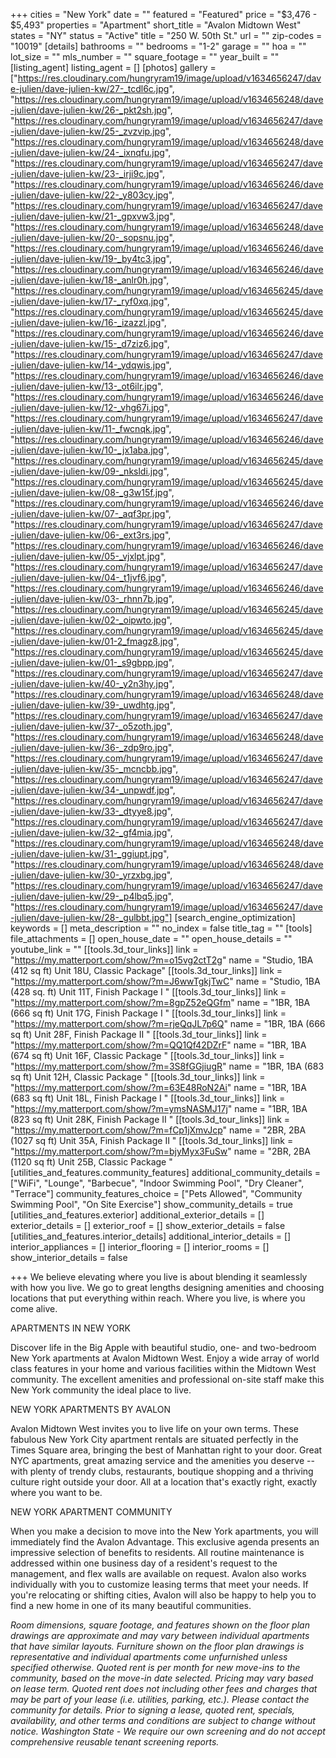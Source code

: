 +++
cities = "New York"
date = ""
featured = "Featured"
price = "$3,476 - $5,493"
properties = "Apartment"
short_title = "Avalon Midtown West"
states = "NY"
status = "Active"
title = "250 W. 50th St."
url = ""
zip-codes = "10019"
[details]
bathrooms = ""
bedrooms = "1-2"
garage = ""
hoa = ""
lot_size = ""
mls_number = ""
square_footage = ""
year_built = ""
[listing_agent]
listing_agent = []
[photos]
gallery = ["https://res.cloudinary.com/hungryram19/image/upload/v1634656247/dave-julien/dave-julien-kw/27-_tcdl6c.jpg", "https://res.cloudinary.com/hungryram19/image/upload/v1634656248/dave-julien/dave-julien-kw/26-_pkt2sh.jpg", "https://res.cloudinary.com/hungryram19/image/upload/v1634656247/dave-julien/dave-julien-kw/25-_zvzvip.jpg", "https://res.cloudinary.com/hungryram19/image/upload/v1634656248/dave-julien/dave-julien-kw/24-_ixnqfu.jpg", "https://res.cloudinary.com/hungryram19/image/upload/v1634656247/dave-julien/dave-julien-kw/23-_irji9c.jpg", "https://res.cloudinary.com/hungryram19/image/upload/v1634656246/dave-julien/dave-julien-kw/22-_y803cy.jpg", "https://res.cloudinary.com/hungryram19/image/upload/v1634656247/dave-julien/dave-julien-kw/21-_gpxvw3.jpg", "https://res.cloudinary.com/hungryram19/image/upload/v1634656248/dave-julien/dave-julien-kw/20-_sopsnu.jpg", "https://res.cloudinary.com/hungryram19/image/upload/v1634656246/dave-julien/dave-julien-kw/19-_by4tc3.jpg", "https://res.cloudinary.com/hungryram19/image/upload/v1634656246/dave-julien/dave-julien-kw/18-_anlr0h.jpg", "https://res.cloudinary.com/hungryram19/image/upload/v1634656245/dave-julien/dave-julien-kw/17-_ryf0xq.jpg", "https://res.cloudinary.com/hungryram19/image/upload/v1634656245/dave-julien/dave-julien-kw/16-_izazzl.jpg", "https://res.cloudinary.com/hungryram19/image/upload/v1634656246/dave-julien/dave-julien-kw/15-_d7ziz6.jpg", "https://res.cloudinary.com/hungryram19/image/upload/v1634656247/dave-julien/dave-julien-kw/14-_ydqwis.jpg", "https://res.cloudinary.com/hungryram19/image/upload/v1634656246/dave-julien/dave-julien-kw/13-_ot6ilr.jpg", "https://res.cloudinary.com/hungryram19/image/upload/v1634656246/dave-julien/dave-julien-kw/12-_vhg67i.jpg", "https://res.cloudinary.com/hungryram19/image/upload/v1634656247/dave-julien/dave-julien-kw/11-_fwcnqk.jpg", "https://res.cloudinary.com/hungryram19/image/upload/v1634656246/dave-julien/dave-julien-kw/10-_jx1aba.jpg", "https://res.cloudinary.com/hungryram19/image/upload/v1634656245/dave-julien/dave-julien-kw/09-_nksldi.jpg", "https://res.cloudinary.com/hungryram19/image/upload/v1634656245/dave-julien/dave-julien-kw/08-_g3w15f.jpg", "https://res.cloudinary.com/hungryram19/image/upload/v1634656246/dave-julien/dave-julien-kw/07-_aqf3pr.jpg", "https://res.cloudinary.com/hungryram19/image/upload/v1634656247/dave-julien/dave-julien-kw/06-_ext3rs.jpg", "https://res.cloudinary.com/hungryram19/image/upload/v1634656246/dave-julien/dave-julien-kw/05-_vjxlpt.jpg", "https://res.cloudinary.com/hungryram19/image/upload/v1634656247/dave-julien/dave-julien-kw/04-_t1jvf6.jpg", "https://res.cloudinary.com/hungryram19/image/upload/v1634656246/dave-julien/dave-julien-kw/03-_rhnn7b.jpg", "https://res.cloudinary.com/hungryram19/image/upload/v1634656245/dave-julien/dave-julien-kw/02-_oipwto.jpg", "https://res.cloudinary.com/hungryram19/image/upload/v1634656245/dave-julien/dave-julien-kw/01-2_fmagz8.jpg", "https://res.cloudinary.com/hungryram19/image/upload/v1634656245/dave-julien/dave-julien-kw/01-_s9gbpp.jpg", "https://res.cloudinary.com/hungryram19/image/upload/v1634656247/dave-julien/dave-julien-kw/40-_y2n3hy.jpg", "https://res.cloudinary.com/hungryram19/image/upload/v1634656248/dave-julien/dave-julien-kw/39-_uwdhtg.jpg", "https://res.cloudinary.com/hungryram19/image/upload/v1634656247/dave-julien/dave-julien-kw/37-_o5zoth.jpg", "https://res.cloudinary.com/hungryram19/image/upload/v1634656248/dave-julien/dave-julien-kw/36-_zdp9ro.jpg", "https://res.cloudinary.com/hungryram19/image/upload/v1634656247/dave-julien/dave-julien-kw/35-_mcncbb.jpg", "https://res.cloudinary.com/hungryram19/image/upload/v1634656247/dave-julien/dave-julien-kw/34-_unpwdf.jpg", "https://res.cloudinary.com/hungryram19/image/upload/v1634656247/dave-julien/dave-julien-kw/33-_dtyye8.jpg", "https://res.cloudinary.com/hungryram19/image/upload/v1634656247/dave-julien/dave-julien-kw/32-_gf4mia.jpg", "https://res.cloudinary.com/hungryram19/image/upload/v1634656248/dave-julien/dave-julien-kw/31-_ggiupt.jpg", "https://res.cloudinary.com/hungryram19/image/upload/v1634656248/dave-julien/dave-julien-kw/30-_yrzxbg.jpg", "https://res.cloudinary.com/hungryram19/image/upload/v1634656247/dave-julien/dave-julien-kw/29-_p4lbq5.jpg", "https://res.cloudinary.com/hungryram19/image/upload/v1634656247/dave-julien/dave-julien-kw/28-_gulbbt.jpg"]
[search_engine_optimization]
keywords = []
meta_description = ""
no_index = false
title_tag = ""
[tools]
file_attachments = []
open_house_date = ""
open_house_details = ""
youtube_link = ""
[[tools.3d_tour_links]]
link = "https://my.matterport.com/show/?m=o15vg2ctT2g"
name = "Studio, 1BA (412 sq ft) Unit 18U, Classic Package"
[[tools.3d_tour_links]]
link = "https://my.matterport.com/show/?m=J6wwTgkjTwC"
name = "Studio, 1BA (428 sq. ft) Unit 11T, Finish Package I "
[[tools.3d_tour_links]]
link = "https://my.matterport.com/show/?m=8gpZ52eQGfm"
name = "1BR, 1BA (666 sq ft) Unit 17G, Finish Package I "
[[tools.3d_tour_links]]
link = "https://my.matterport.com/show/?m=rjeQqJL7p6Q"
name = "1BR, 1BA (666 sq ft) Unit 28F, Finish Package II "
[[tools.3d_tour_links]]
link = "https://my.matterport.com/show/?m=QQ1Qf42DZrF"
name = "1BR, 1BA (674 sq ft) Unit 16F, Classic Package "
[[tools.3d_tour_links]]
link = "https://my.matterport.com/show/?m=3S8fGGjiugR"
name = "1BR, 1BA (683 sq ft) Unit 12H, Classic Package "
[[tools.3d_tour_links]]
link = "https://my.matterport.com/show/?m=63E48RoN2Ai"
name = "1BR, 1BA (683 sq ft) Unit 18L, Finish Package I "
[[tools.3d_tour_links]]
link = "https://my.matterport.com/show/?m=ymsNASMJ17j"
name = "1BR, 1BA (823 sq ft) Unit 28K, Finish Package II "
[[tools.3d_tour_links]]
link = "https://my.matterport.com/show/?m=fCp1jXmvJcp"
name = "2BR, 2BA (1027 sq ft) Unit 35A, Finish Package II "
[[tools.3d_tour_links]]
link = "https://my.matterport.com/show/?m=bjyMyx3FuSw"
name = "2BR, 2BA (1120 sq ft) Unit 25B, Classic Package "
[utilities_and_features.community_features]
additional_community_details = ["WiFi", "Lounge", "Barbecue", "Indoor Swimming Pool", "Dry Cleaner", "Terrace"]
community_features_choice = ["Pets Allowed", "Community Swimming Pool", "On Site Exercise"]
show_community_details = true
[utilities_and_features.exterior]
additional_exterior_details = []
exterior_details = []
exterior_roof = []
show_exterior_details = false
[utilities_and_features.interior_details]
additional_interior_details = []
interior_appliances = []
interior_flooring = []
interior_rooms = []
show_interior_details = false

+++
We believe elevating where you live is about blending it seamlessly with how you live. We go to great lengths designing amenities and choosing locations that put everything within reach. Where you live, is where you come alive.

APARTMENTS IN NEW YORK

Discover life in the Big Apple with beautiful studio, one- and two-bedroom New York apartments at Avalon Midtown West. Enjoy a wide array of world class features in your home and various facilities within the Midtown West community. The excellent amenities and professional on-site staff make this New York community the ideal place to live.

NEW YORK APARTMENTS BY AVALON

Avalon Midtown West invites you to live life on your own terms. These fabulous New York City apartment rentals are situated perfectly in the Times Square area, bringing the best of Manhattan right to your door. Great NYC apartments, great amazing service and the amenities you deserve -- with plenty of trendy clubs, restaurants, boutique shopping and a thriving culture right outside your door. All at a location that's exactly right, exactly where you want to be.

NEW YORK APARTMENT COMMUNITY

When you make a decision to move into the New York apartments, you will immediately find the Avalon Advantage. This exclusive agenda presents an impressive selection of benefits to residents. All routine maintenance is addressed within one business day of a resident's request to the management, and flex walls are available on request. Avalon also works individually with you to customize leasing terms that meet your needs. If you're relocating or shifting cities, Avalon will also be happy to help you to find a new home in one of its many beautiful communities.

_Room dimensions, square footage, and features shown on the floor plan drawings are approximate and may vary between individual apartments that have similar layouts. Furniture shown on the floor plan drawings is representative and individual apartments come unfurnished unless specified otherwise. Quoted rent is per month for new move-ins to the community, based on the move-in date selected. Pricing may vary based on lease term. Quoted rent does not including other fees and charges that may be part of your lease (i.e. utilities, parking, etc.). Please contact the community for details. Prior to signing a lease, quoted rent, specials, availability, and other terms and conditions are subject to change without notice. Washington State - We require our own screening and do not accept comprehensive reusable tenant screening reports._